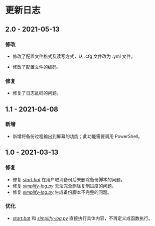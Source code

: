 ﻿# 更新日志

## 2.0 - 2021-05-13

### 修改

* 修改了配置文件格式及读写方式，从 .cfg 文件改为 .yml 文件。

* 修改了配置文件的编码。

### 修复

* 修复了日志乱码的问题。

## 1.1 - 2021-04-08

### 新增

* 新增将备份过程输出到屏幕的功能；此功能需要调用 PowerShell。

## 1.0 - 2021-03-13

### 修复

* 修复 *[start.bat](start.bat)* 在用户取消备份后未删除备份脚本的问题。
* 修复 *[simplify-log.py](simplify-log.py)* 无法完全删除复制进度的问题。
* 修复 *[simplify-log.py](simplify-log.py)* 生成备份脚本不完整的问题。

### 优化

* *[start.bat](start.bat)* 和 *[simplify-log.py](simplify-log.py)* 直接执行具体内容，不再定义成函数执行。